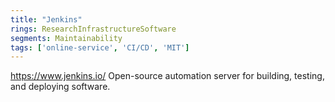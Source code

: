 ```yaml
---
title: "Jenkins"
rings: ResearchInfrastructureSoftware
segments: Maintainability
tags: ['online-service', 'CI/CD', 'MIT']
---
```

https://www.jenkins.io/
Open-source automation server for building, testing, and deploying software.
